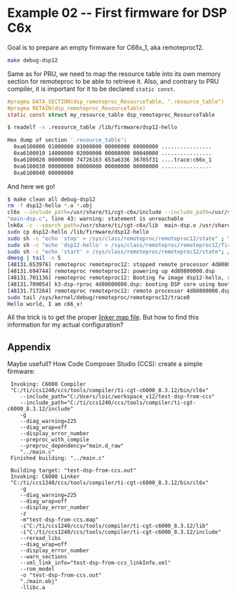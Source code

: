 # Example 02 -- First firmware for DSP C6x

Goal is to prepare an empty firmware for C66x_1, aka remoteproc12.

```sh
make debug-dsp12
```

Same as for PRU, we need to map the resource table into its own memory section for remoteproc to be able to retrieve it.
Also, and contrary to PRU compiler, it is important for it to be declared `static const`.

```c
#pragma DATA_SECTION(dsp_remoteproc_ResourceTable, ".resource_table")
#pragma RETAIN(dsp_remoteproc_ResourceTable)
static const struct my_resource_table dsp_remoteproc_ResourceTable
```

```sh
$ readelf -x .resource_table /lib/firmware/dsp12-hello 

Hex dump of section '.resource_table':
  0xa6100000 01000000 01000000 00000000 00000000 ................
  0xa6100010 14000000 02000000 00008000 00040000 ................
  0xa6100020 00000000 74726163 653a6336 36785f31 ....trace:c66x_1
  0xa6100030 00000000 00000000 00000000 00000000 ................
  0xa6100040 00000000
```

And here we go!

```sh
$ make clean all debug-dsp12 
rm -f dsp12-hello *.o *.obj
cl6x --include_path=/usr/share/ti/cgt-c6x/include --include_path=/usr/share/ti/cgt-c6x/lib --include_path=/usr/lib/ti/pru-software-support-package/include main-dsp.c --output_file main-dsp.o
"main-dsp.c", line 43: warning: statement is unreachable
lnk6x -c --search_path=/usr/share/ti/cgt-c6x/lib  main-dsp.o /usr/share/ti/cgt-c6x/lib/rts6600_elf.lib -o dsp12-hello -m debug-mem.txt J721E_DSP12.cmd
sudo cp dsp12-hello /lib/firmware/dsp12-hello
sudo sh -c "echo 'stop' > /sys/class/remoteproc/remoteproc12/state" ; \
sudo sh -c "echo 'dsp12-hello' > /sys/class/remoteproc/remoteproc12/firmware" && \
sudo sh -c "echo 'start' > /sys/class/remoteproc/remoteproc12/state"; /bin/true
dmesg | tail -n 5
[48131.653976] remoteproc remoteproc12: stopped remote processor 4d80800000.dsp
[48131.694744] remoteproc remoteproc12: powering up 4d80800000.dsp
[48131.701136] remoteproc remoteproc12: Booting fw image dsp12-hello, size 62332
[48131.709054] k3-dsp-rproc 4d80800000.dsp: booting DSP core using boot addr = 0xa6201000
[48131.717264] remoteproc remoteproc12: remote processor 4d80800000.dsp is now up
sudo tail /sys/kernel/debug/remoteproc/remoteproc12/trace0
Hello world, I am c66_x!
```

All the trick is to get the proper [linker map file](./J721E_DSP12.cmd). But how to find this information for my actual configuration?

## Appendix

Maybe usefull? How Code Composer Studio (CCS): create a simple firmware:

```
 Invoking: C6000 Compiler
 "C:/ti/ccs1240/ccs/tools/compiler/ti-cgt-c6000_8.3.12/bin/cl6x"
	--include_path="C:/Users/loic/workspace_v12/test-dsp-from-ccs"
	--include_path="C:/ti/ccs1240/ccs/tools/compiler/ti-cgt-c6000_8.3.12/include"
	-g
	--diag_warning=225
	--diag_wrap=off
	--display_error_number
	--preproc_with_compile
	--preproc_dependency="main.d_raw"
	"../main.c"
 Finished building: "../main.c"

 Building target: "test-dsp-from-ccs.out"
 Invoking: C6000 Linker
 "C:/ti/ccs1240/ccs/tools/compiler/ti-cgt-c6000_8.3.12/bin/cl6x"
	-g
	--diag_warning=225
	--diag_wrap=off
	--display_error_number
	-z
	-m"test-dsp-from-ccs.map"
	-i"C:/ti/ccs1240/ccs/tools/compiler/ti-cgt-c6000_8.3.12/lib"
	-i"C:/ti/ccs1240/ccs/tools/compiler/ti-cgt-c6000_8.3.12/include"
	--reread_libs
	--diag_wrap=off
	--display_error_number
	--warn_sections
	--xml_link_info="test-dsp-from-ccs_linkInfo.xml"
	--rom_model
	-o "test-dsp-from-ccs.out"
	"./main.obj"
	-llibc.a 
```